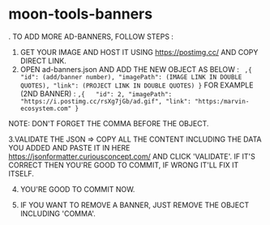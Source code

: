 # moon-tools-banners

. TO ADD MORE AD-BANNERS, FOLLOW STEPS :

1. GET YOUR IMAGE AND HOST IT USING https://postimg.cc/ AND COPY DIRECT LINK.
2. OPEN ad-banners.json AND ADD THE NEW OBJECT AS BELOW :
     `` ,{  
      "id": (add/banner number),
      "imagePath": (IMAGE LINK IN DOUBLE QUOTES),
      "link": (PROJECT LINK IN DOUBLE QUOTES)
      }``
FOR EXAMPLE (2ND BANNER) :
      ``,{  
      "id": 2,
      "imagePath": "https://i.postimg.cc/rsXg7jGb/ad.gif",
      "link": "https:/marvin-ecosystem.com"
       }``

NOTE: DON'T FORGET THE COMMA BEFORE THE OBJECT.

3.VALIDATE THE JSON => COPY ALL THE CONTENT INCLUDING THE DATA YOU ADDED AND PASTE IT IN HERE https://jsonformatter.curiousconcept.com/ AND CLICK 'VALIDATE'. IF IT'S CORRECT THEN YOU'RE GOOD TO COMMIT, IF WRONG IT'LL FIX IT ITSELF.

4. YOU'RE GOOD TO COMMIT NOW.

5. IF YOU WANT TO REMOVE A BANNER, JUST REMOVE THE OBJECT INCLUDING 'COMMA'.
